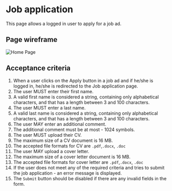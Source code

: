 # Job application

This page allows a logged in user to apply for a job ad.

## Page wireframe

![Home Page](../assets/job-apply.png)

## Acceptance criteria

1. When a user clicks on the Apply button in a job ad and if he/she is logged in, he/she is redirected to the Job application page.
2. The user MUST enter their first name.
3. A valid first name is considered a string, containing only alphabetical characters, and that has a length between 3 and 100 characters.
4. The user MUST enter a last name.
5. A valid last name is considered a string, containing only alphabetical characters, and that has a length between 3 and 100 characters.
6. The user MAY enter an additional comment.
7. The additional comment must be at most - 1024 symbols.
8. The user MUST upload their CV.
9. The maximum size of a CV document is 16 MB.
9. The accepted file formats for CV are `.pdf`,`.docx`, `.doc`
10. The user MAY upload a cover letter.
11. The maximum size of a cover letter document is 16 MB.
11. The accepted file formats for cover letter are `.pdf`,`.docx`, `.doc`
12. If the user does not meet any of the required criteria and tries to submit the job application - an error message is displayed.
13. The `Submit` button should be disabled if there are any invalid fields in the form.